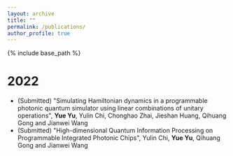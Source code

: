 ```yaml
---
layout: archive
title: ""
permalink: /publications/
author_profile: true
---
```


{% include base_path %}

2022
======
* (Submitted) "Simulating Hamiltonian dynamics in a programmable photonic quantum simulator using linear combinations of unitary operations", **Yue Yu**, Yulin Chi, Chonghao Zhai, Jieshan Huang, Qihuang Gong and Jianwei Wang
* (Submitted) "High-dimensional Quantum Information Processing on Programmable Integrated Photonic Chips", Yulin Chi, **Yue Yu**, Qihuang Gong and Jianwei Wang

  
  
